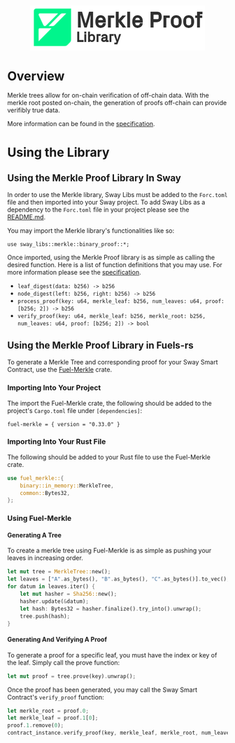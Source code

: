 <p align="center">
    <picture>
        <source media="(prefers-color-scheme: dark)" srcset=".docs/merkle-logo-dark-theme.png">
        <img alt="SwayApps logo" width="400px" src=".docs/merkle-logo-light-theme.png">
    </picture>
</p>

# Overview

Merkle trees allow for on-chain verification of off-chain data. With the merkle root posted on-chain, the generation of proofs off-chain can provide verifibly true data. 

More information can be found in the [specification](./SPECIFICATION.md).

# Using the Library

## Using the Merkle Proof Library In Sway

In order to use the Merkle library, Sway Libs must be added to the `Forc.toml` file and then imported into your Sway project. To add Sway Libs as a dependency to the `Forc.toml` file in your project please see the [README.md](../../README.md).

You may import the Merkle library's functionalities like so:

```sway
use sway_libs::merkle::binary_proof::*;
```

Once imported, using the Merkle Proof library is as simple as calling the desired function. Here is a list of function definitions that you may use. For more information please see the [specification](./SPECIFICATION.md).

- `leaf_digest(data: b256) -> b256`
- `node_digest(left: b256, right: b256) -> b256`
- `process_proof(key: u64, merkle_leaf: b256, num_leaves: u64, proof: [b256; 2]) -> b256`
- `verify_proof(key: u64, merkle_leaf: b256, merkle_root: b256, num_leaves: u64, proof: [b256; 2]) -> bool`

## Using the Merkle Proof Library in Fuels-rs

To generate a Merkle Tree and corresponding proof for your Sway Smart Contract, use the [Fuel-Merkle](https://github.com/FuelLabs/fuel-vm/tree/master/fuel-merkle) crate. 

### Importing Into Your Project

The import the Fuel-Merkle crate, the following should be added to the project's `Cargo.toml` file under `[dependencies]`:

```
fuel-merkle = { version = "0.33.0" }
```

### Importing Into Your Rust File

The following should be added to your Rust file to use the Fuel-Merkle crate.

```rust
use fuel_merkle::{
    binary::in_memory::MerkleTree,
    common::Bytes32,
};
```

### Using Fuel-Merkle

#### Generating A Tree

To create a merkle tree using Fuel-Merkle is as simple as pushing your leaves in increasing order. 

```rust
let mut tree = MerkleTree::new();
let leaves = ["A".as_bytes(), "B".as_bytes(), "C".as_bytes()].to_vec();
for datum in leaves.iter() {
    let mut hasher = Sha256::new();
    hasher.update(&datum);
    let hash: Bytes32 = hasher.finalize().try_into().unwrap();
    tree.push(hash);
}
```

#### Generating And Verifying A Proof

To generate a proof for a specific leaf, you must have the index or key of the leaf. Simply call the prove function:

```rust
let mut proof = tree.prove(key).unwrap();
```

Once the proof has been generated, you may call the Sway Smart Contract's `verify_proof` function:

```rust
let merkle_root = proof.0;
let merkle_leaf = proof.1[0];
proof.1.remove(0);
contract_instance.verify_proof(key, merkle_leaf, merkle_root, num_leaves, proof.1).call().await;
```
